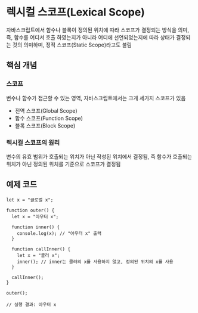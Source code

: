 # 렉시컬 스코프(Lexical Scope)

자바스크립트에서 함수나 블록이 정의된 위치에 따라 스코프가 결정되는 방식을 의미, 즉, 함수를 어디서 호출 하였는지가 아니라 어디에 선언되었는지에 따라 상태가 결정되는 것의 의미하며, 정적 스코프(Static Scope)라고도 불림

## 핵심 개념

### 스코프

변수나 함수가 접근할 수 있는 영역, 자바스크립트에서는 크게 세가지 스코프가 있음

- 전역 스코프(Global Scope)
- 함수 스코프(Function Scope)
- 블록 스코프(Block Scope)

### 렉시컬 스코프의 원리

변수의 유효 범위가 호출되는 위치가 아닌 작성된 위치에서 결정됨, 즉 함수가 호출되는 위치가 아닌 정의된 위치를 기준으로 스코프가 결정됨

## 예제 코드

```
let x = "글로벌 x";

function outer() {
  let x = "아우터 x";

  function inner() {
    console.log(x); // "아우터 x" 출력
  }

  function callInner() {
    let x = "콜러 x"; 
    inner(); // inner는 콜러의 x를 사용하지 않고, 정의된 위치의 x를 사용
  }

  callInner();
}

outer();

// 실행 결과: 아우터 x
```
